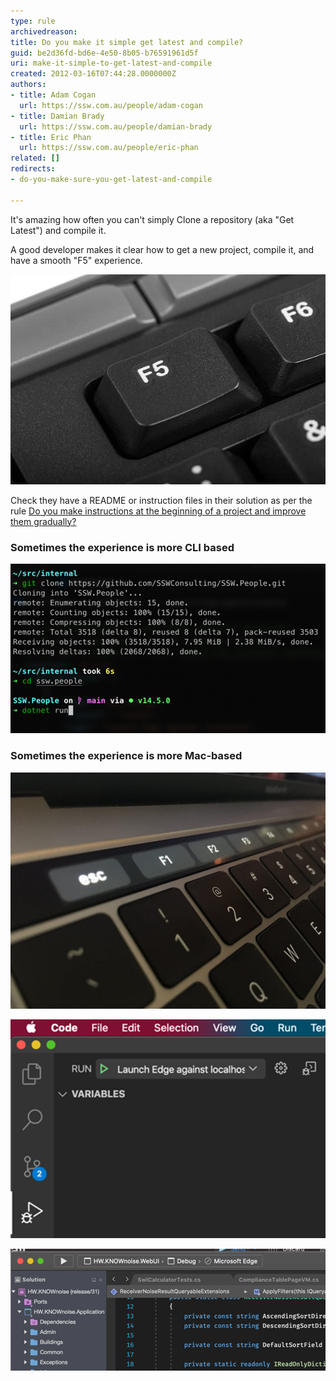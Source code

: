 ```yaml
---
type: rule
archivedreason: 
title: Do you make it simple get latest and compile?
guid: be2d36fd-bd6e-4e50-8b05-b76591961d5f
uri: make-it-simple-to-get-latest-and-compile
created: 2012-03-16T07:44:28.0000000Z
authors:
- title: Adam Cogan
  url: https://ssw.com.au/people/adam-cogan
- title: Damian Brady
  url: https://ssw.com.au/people/damian-brady
- title: Eric Phan
  url: https://ssw.com.au/people/eric-phan
related: []
redirects:
- do-you-make-sure-you-get-latest-and-compile

---
```


It's amazing how often you can't simply Clone a repository (aka "Get Latest") and compile it.

A good developer makes it clear how to get a new project, compile it, and have a smooth "F5" experience.

![](f5-key.jpg)  

<!--endintro-->

Check they have a README or instruction files in their solution as per the rule [Do you make instructions at the beginning of a project and improve them gradually?](/do-you-make-instructions-at-the-beginning-of-a-project-and-improve-them-gradually)

### Sometimes the experience is more CLI based


![Figure: Some consider this rule (Do you get latest and compile) to be more a “git clone” and then “dotnet run”](dotnet-run.png)  

### Sometimes the experience is more Mac-based


![Figure: On a MacBook, if you hold down the Fn key, the touch bar will show F buttons](mac-f5-key.jpg)  

![Figure: On a MacBook, VSCode has a run button to launch the debugger (similar to F5)](macbook-vscode-run-button.png)  

![Figure: On a MacBook, Visual Studio for Mac is similar to VSCode but less obvious, since it looks more like XCode](macbook-visualstudio-run-button.png)

